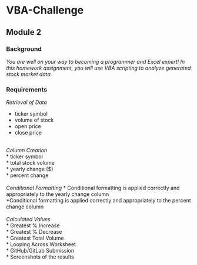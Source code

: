 # VBA-Challenge
## Module 2

### Background </br>
<i>You are well on your way to becoming a programmer and Excel expert! In this homework assignment, you will use VBA scripting to analyze generated stock market data.</i></br>

### Requirements
<i>Retrieval of Data</i>
* ticker symbol</br>
* volume of stock</br>
* open price</br>
* close price</br>
</br>
<i>Column Creation</i></br>
* ticker symbol</br>
* total stock volume</br>
* yearly change ($)</br>
* percent change</br>
</br>
<i>Conditional Formatting</i>
* Conditional formatting is applied correctly and appropriately to the yearly change column</br>
*Conditional formatting is applied correctly and appropriately to the percent change column</br>
</br>
<i>Calculated Values</i></br>
* Greatest % Increase</br>
* Greatest % Decrease</br>
* Greatest Total Volume</br>
* Looping Across Worksheet</br>
* GitHub/GitLab Submission</br>
* Screenshots of the results
